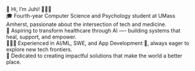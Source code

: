 👋 Hi, I’m Juhi! 🙋🏻‍♀️  
🎓 Fourth-year Computer Science and Psychology student at UMass Amherst, passionate about the intersection of tech and medicine.  
🧠 Aspiring to transform healthcare through AI —- building systems that heal, support, and empower.  
👩🏻‍💻 Experienced in AI/ML, SWE, and App Development 🤖, always eager to explore new tech frontiers.  
🌱 Dedicated to creating impactful solutions that make the world a better place.  
